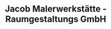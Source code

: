 ---
title: "Jacob Malerwerkstätte - Raumgestaltungs GmbH"
url: /pfullendorf/jacob-malerwerkstaette-raumgestaltungs-gmbh/
shop: Baumarkt
---